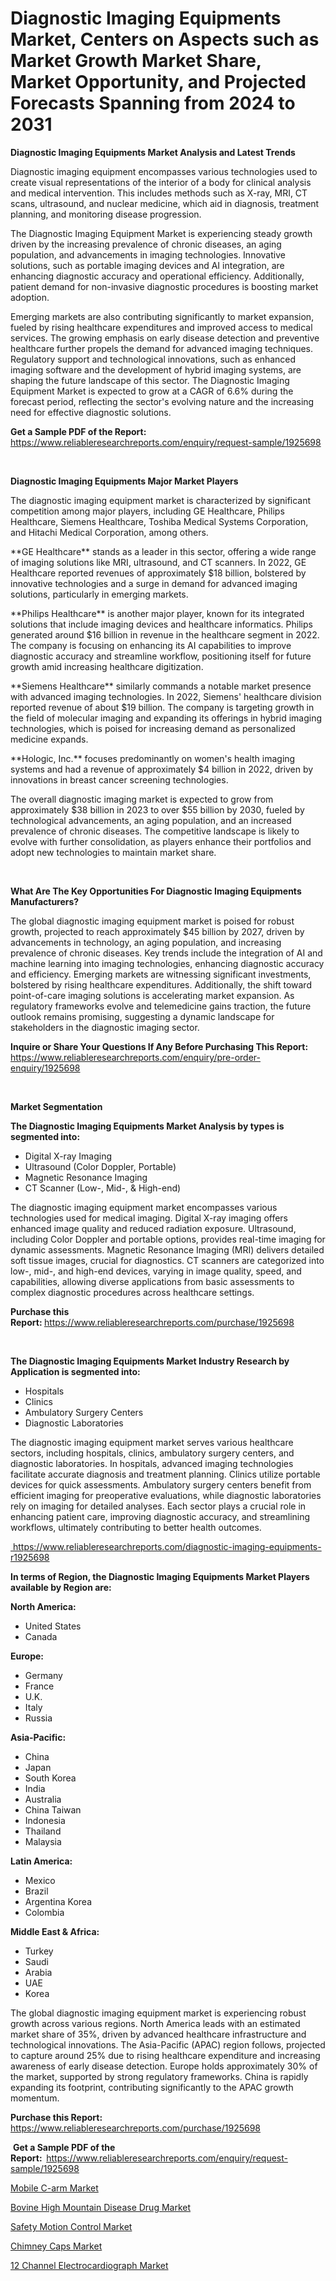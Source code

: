 <p><h1>Diagnostic Imaging Equipments Market, Centers on Aspects such as Market Growth Market Share, Market Opportunity, and Projected Forecasts Spanning from 2024 to 2031</h1></p><p><strong>Diagnostic Imaging Equipments Market Analysis and Latest Trends</strong></p>
<p><p>Diagnostic imaging equipment encompasses various technologies used to create visual representations of the interior of a body for clinical analysis and medical intervention. This includes methods such as X-ray, MRI, CT scans, ultrasound, and nuclear medicine, which aid in diagnosis, treatment planning, and monitoring disease progression.</p><p>The Diagnostic Imaging Equipment Market is experiencing steady growth driven by the increasing prevalence of chronic diseases, an aging population, and advancements in imaging technologies. Innovative solutions, such as portable imaging devices and AI integration, are enhancing diagnostic accuracy and operational efficiency. Additionally, patient demand for non-invasive diagnostic procedures is boosting market adoption.</p><p>Emerging markets are also contributing significantly to market expansion, fueled by rising healthcare expenditures and improved access to medical services. The growing emphasis on early disease detection and preventive healthcare further propels the demand for advanced imaging techniques. Regulatory support and technological innovations, such as enhanced imaging software and the development of hybrid imaging systems, are shaping the future landscape of this sector. The Diagnostic Imaging Equipment Market is expected to grow at a CAGR of 6.6% during the forecast period, reflecting the sector's evolving nature and the increasing need for effective diagnostic solutions.</p></p>
<p><strong>Get a Sample PDF of the Report:&nbsp;</strong> <a href="https://www.reliableresearchreports.com/enquiry/request-sample/1925698?utm_campaign=120&utm_medium=2&utm_source=Github&utm_content=ia&utm_term=24102024&utm_id=diagnostic-imaging-equipments">https://www.reliableresearchreports.com/enquiry/request-sample/1925698</a></p>
<p>&nbsp;</p>
<p><strong>Diagnostic Imaging Equipments Major Market Players</strong></p>
<p><p>The diagnostic imaging equipment market is characterized by significant competition among major players, including GE Healthcare, Philips Healthcare, Siemens Healthcare, Toshiba Medical Systems Corporation, and Hitachi Medical Corporation, among others. </p><p>**GE Healthcare** stands as a leader in this sector, offering a wide range of imaging solutions like MRI, ultrasound, and CT scanners. In 2022, GE Healthcare reported revenues of approximately $18 billion, bolstered by innovative technologies and a surge in demand for advanced imaging solutions, particularly in emerging markets. </p><p>**Philips Healthcare** is another major player, known for its integrated solutions that include imaging devices and healthcare informatics. Philips generated around $16 billion in revenue in the healthcare segment in 2022. The company is focusing on enhancing its AI capabilities to improve diagnostic accuracy and streamline workflow, positioning itself for future growth amid increasing healthcare digitization.</p><p>**Siemens Healthcare** similarly commands a notable market presence with advanced imaging technologies. In 2022, Siemens' healthcare division reported revenue of about $19 billion. The company is targeting growth in the field of molecular imaging and expanding its offerings in hybrid imaging technologies, which is poised for increasing demand as personalized medicine expands.</p><p>**Hologic, Inc.** focuses predominantly on women's health imaging systems and had a revenue of approximately $4 billion in 2022, driven by innovations in breast cancer screening technologies. </p><p>The overall diagnostic imaging market is expected to grow from approximately $38 billion in 2023 to over $55 billion by 2030, fueled by technological advancements, an aging population, and an increased prevalence of chronic diseases. The competitive landscape is likely to evolve with further consolidation, as players enhance their portfolios and adopt new technologies to maintain market share.</p></p>
<p>&nbsp;</p>
<p><strong>What Are The Key Opportunities For Diagnostic Imaging Equipments Manufacturers?</strong></p>
<p><p>The global diagnostic imaging equipment market is poised for robust growth, projected to reach approximately $45 billion by 2027, driven by advancements in technology, an aging population, and increasing prevalence of chronic diseases. Key trends include the integration of AI and machine learning into imaging technologies, enhancing diagnostic accuracy and efficiency. Emerging markets are witnessing significant investments, bolstered by rising healthcare expenditures. Additionally, the shift toward point-of-care imaging solutions is accelerating market expansion. As regulatory frameworks evolve and telemedicine gains traction, the future outlook remains promising, suggesting a dynamic landscape for stakeholders in the diagnostic imaging sector.</p></p>
<p><strong>Inquire or Share Your Questions If Any Before Purchasing This Report:</strong> <a href="https://www.reliableresearchreports.com/enquiry/pre-order-enquiry/1925698?utm_campaign=120&utm_medium=2&utm_source=Github&utm_content=ia&utm_term=24102024&utm_id=diagnostic-imaging-equipments">https://www.reliableresearchreports.com/enquiry/pre-order-enquiry/1925698</a></p>
<p>&nbsp;</p>
<p><strong>Market Segmentation</strong></p>
<p><strong>The Diagnostic Imaging Equipments Market Analysis by types is segmented into:</strong></p>
<p><ul><li>Digital X-ray Imaging</li><li>Ultrasound (Color Doppler, Portable)</li><li>Magnetic Resonance Imaging</li><li>CT Scanner (Low-, Mid-, & High-end)</li></ul></p>
<p><p>The diagnostic imaging equipment market encompasses various technologies used for medical imaging. Digital X-ray imaging offers enhanced image quality and reduced radiation exposure. Ultrasound, including Color Doppler and portable options, provides real-time imaging for dynamic assessments. Magnetic Resonance Imaging (MRI) delivers detailed soft tissue images, crucial for diagnostics. CT scanners are categorized into low-, mid-, and high-end devices, varying in image quality, speed, and capabilities, allowing diverse applications from basic assessments to complex diagnostic procedures across healthcare settings.</p></p>
<p><strong>Purchase this Report:&nbsp;</strong><a href="https://www.reliableresearchreports.com/purchase/1925698?utm_campaign=120&utm_medium=2&utm_source=Github&utm_content=ia&utm_term=24102024&utm_id=diagnostic-imaging-equipments">https://www.reliableresearchreports.com/purchase/1925698</a></p>
<p>&nbsp;</p>
<p><strong>The Diagnostic Imaging Equipments Market Industry Research by Application is segmented into:</strong></p>
<p><ul><li>Hospitals</li><li>Clinics</li><li>Ambulatory Surgery Centers</li><li>Diagnostic Laboratories</li></ul></p>
<p><p>The diagnostic imaging equipment market serves various healthcare sectors, including hospitals, clinics, ambulatory surgery centers, and diagnostic laboratories. In hospitals, advanced imaging technologies facilitate accurate diagnosis and treatment planning. Clinics utilize portable devices for quick assessments. Ambulatory surgery centers benefit from efficient imaging for preoperative evaluations, while diagnostic laboratories rely on imaging for detailed analyses. Each sector plays a crucial role in enhancing patient care, improving diagnostic accuracy, and streamlining workflows, ultimately contributing to better health outcomes.</p></p>
<p><a href="https://www.reliableresearchreports.com/diagnostic-imaging-equipments-r1925698?utm_campaign=120&utm_medium=2&utm_source=Github&utm_content=ia&utm_term=24102024&utm_id=diagnostic-imaging-equipments">&nbsp;https://www.reliableresearchreports.com/diagnostic-imaging-equipments-r1925698</a></p>
<p><strong>In terms of Region, the Diagnostic Imaging Equipments Market Players available by Region are:</strong></p>
<p>
    <p> <strong> North America: </strong>
        <ul>
            <li>United States</li>
            <li>Canada</li>
        </ul>
        </p> 
    <p> <strong> Europe: </strong>
        <ul>
            <li>Germany</li>
            <li>France</li>
            <li>U.K.</li>
            <li>Italy</li>
            <li>Russia</li>
        </ul>
        </p> 
    <p> <strong> Asia-Pacific: </strong>
        <ul>
            <li>China</li>
            <li>Japan</li>
            <li>South Korea</li>
            <li>India</li>
            <li>Australia</li>
            <li>China Taiwan</li>
            <li>Indonesia</li>
            <li>Thailand</li>
            <li>Malaysia</li>
        </ul>
        </p> 
    <p> <strong> Latin America: </strong>
        <ul>
            <li>Mexico</li>
            <li>Brazil</li>
            <li>Argentina Korea</li>
            <li>Colombia</li>
        </ul>
        </p> 
    <p> <strong> Middle East & Africa: </strong>
        <ul>
            <li>Turkey</li>
            <li>Saudi</li>
            <li>Arabia</li>
            <li>UAE</li>
            <li>Korea</li>
        </ul>
    </p>
    </p>
<p><p>The global diagnostic imaging equipment market is experiencing robust growth across various regions. North America leads with an estimated market share of 35%, driven by advanced healthcare infrastructure and technological innovations. The Asia-Pacific (APAC) region follows, projected to capture around 25% due to rising healthcare expenditure and increasing awareness of early disease detection. Europe holds approximately 30% of the market, supported by strong regulatory frameworks. China is rapidly expanding its footprint, contributing significantly to the APAC growth momentum.</p></p>
<p><strong>Purchase this Report: </strong><a href="https://www.reliableresearchreports.com/purchase/1925698?utm_campaign=120&utm_medium=2&utm_source=Github&utm_content=ia&utm_term=24102024&utm_id=diagnostic-imaging-equipments">https://www.reliableresearchreports.com/purchase/1925698</a></p>
<p>&nbsp;<strong>Get a Sample PDF of the Report:&nbsp;&nbsp;</strong><a href="https://www.reliableresearchreports.com/enquiry/request-sample/1925698?utm_campaign=120&utm_medium=2&utm_source=Github&utm_content=ia&utm_term=24102024&utm_id=diagnostic-imaging-equipments">https://www.reliableresearchreports.com/enquiry/request-sample/1925698</a></p>
<p><strong></strong></p>
<p><p><a href="https://github.com/LacThu1/Market-Research-Report-List-1/blob/main/mobile-c-arm-market.md?utm_campaign=120&utm_medium=2&utm_source=Github&utm_content=ia&utm_term=24102024&utm_id=diagnostic-imaging-equipments">Mobile C-arm Market</a></p><p><a href="https://www.linkedin.com/pulse/bovine-high-mountain-disease-drug-market-trends-strategic-eeghc?utm_campaign=120&utm_medium=2&utm_source=Github&utm_content=ia&utm_term=24102024&utm_id=diagnostic-imaging-equipments">Bovine High Mountain Disease Drug Market</a></p><p><a href="https://issuu.com/reportprime-2/docs/safety-motion-control-market-size-2_eefbb7d1c504bc?utm_campaign=120&utm_medium=2&utm_source=Github&utm_content=ia&utm_term=24102024&utm_id=diagnostic-imaging-equipments">Safety Motion Control Market</a></p><p><a href="https://issuu.com/reportprime-2/docs/chimney-caps-market-size-2030.pptx_c4e664b882797e?utm_campaign=120&utm_medium=2&utm_source=Github&utm_content=ia&utm_term=24102024&utm_id=diagnostic-imaging-equipments">Chimney Caps Market</a></p><p><a href="https://github.com/ChristianClark406/Market-Research-Report-List-1/blob/main/12-channel-electrocardiograph-market.md?utm_campaign=120&utm_medium=2&utm_source=Github&utm_content=ia&utm_term=24102024&utm_id=diagnostic-imaging-equipments">12 Channel Electrocardiograph Market</a></p></p>